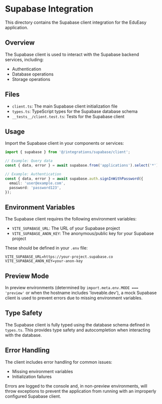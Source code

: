 # Supabase Integration

This directory contains the Supabase client integration for the EduEasy application.

## Overview

The Supabase client is used to interact with the Supabase backend services, including:

- Authentication
- Database operations
- Storage operations

## Files

- `client.ts`: The main Supabase client initialization file
- `types.ts`: TypeScript types for the Supabase database schema
- `__tests__/client.test.ts`: Tests for the Supabase client

## Usage

Import the Supabase client in your components or services:

```typescript
import { supabase } from '@/integrations/supabase/client';

// Example: Query data
const { data, error } = await supabase.from('applications').select('*').eq('user_id', userId);

// Example: Authentication
const { data, error } = await supabase.auth.signInWithPassword({
  email: 'user@example.com',
  password: 'password123',
});
```

## Environment Variables

The Supabase client requires the following environment variables:

- `VITE_SUPABASE_URL`: The URL of your Supabase project
- `VITE_SUPABASE_ANON_KEY`: The anonymous/public key for your Supabase project

These should be defined in your `.env` file:

```
VITE_SUPABASE_URL=https://your-project.supabase.co
VITE_SUPABASE_ANON_KEY=your-anon-key
```

## Preview Mode

In preview environments (determined by `import.meta.env.MODE === 'preview'` or when the hostname
includes 'loveable.dev'), a mock Supabase client is used to prevent errors due to missing
environment variables.

## Type Safety

The Supabase client is fully typed using the database schema defined in `types.ts`. This provides
type safety and autocompletion when interacting with the database.

## Error Handling

The client includes error handling for common issues:

- Missing environment variables
- Initialization failures

Errors are logged to the console and, in non-preview environments, will throw exceptions to prevent
the application from running with an improperly configured Supabase client.
